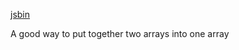 [jsbin](https://jsbin.com/beferadupo/edit?js,console)

A good way to put together two arrays into one array